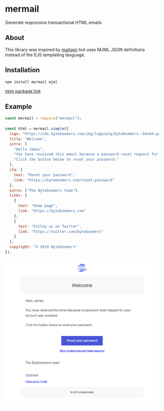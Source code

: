 # mermail

Generate responsive transactional HTML emails

## About

This library was inspired by [mailgen](https://github.com/eladnava/mailgen) but uses MJML JSON definitions instead of the EJS templating language.

## Installation

```bash
npm install mermail mjml
```

[npm package link](https://www.npmjs.com/package/mermail)

## Example

```javascript
const mermail = require("mermail");

const html = mermail.simple({
  logo: "https://cdn.byteboomers.com/img/logo/png/byteboomers--64x64.png",
  title: "Welcome",
  intro: [
    "Hello James",
    "You have received this email because a password reset request for your account was received.",
    "Click the button below to reset your password:"
  ],
  cta: {
    text: "Reset your password",
    link: "https://byteboomers.com/reset-password"
  },
  outro: ["The Byteboomers team"],
  links: [
    {
      text: "Home page",
      link: "https://byteboomers.com"
    },
    {
      text: "Follow us on Twitter",
      link: "https://twitter.com/byteboomers"
    }
  ],
  copyright: "© 2019 Byteboomers"
});
```

![screenshot](./screenshots/simple.png)
